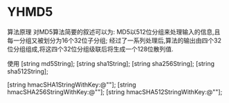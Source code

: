 # YHMD5

算法原理
对MD5算法简要的叙述可以为:
MD5以512位分组来处理输入的信息,且每一分组又被划分为16个32位子分组;
经过了一系列处理后,算法的输出由四个32位分组组成,将这四个32位分组级联后将生成一个128位散列值.

使用
[string md5String];
[string sha1String];
[string sha256String];
[string sha512String];

[string hmacSHA1StringWithKey:@""];
[string hmacSHA256StringWithKey:@""];
[string hmacSHA512StringWithKey:@""];

